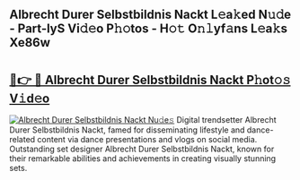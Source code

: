 ## Albrecht Durer Selbstbildnis Nackt L𝚎a𝚔ed N𝚞𝚍e - Part-lyS Vi𝚍𝚎o P𝚑𝚘tos - H𝚘𝚝 O𝚗𝚕yf𝚊ns L𝚎a𝚔s Xe86w

# <h2><a href="http://kfe8h5n.oniu.top/?m=Albrecht+Durer+Selbstbildnis+Nackt">🔗👉 🔴 Albrecht Durer Selbstbildnis Nackt P𝚑ot𝚘𝚜 V𝚒d𝚎o</a></h2>

[![Albrecht Durer Selbstbildnis Nackt Nu𝚍e𝚜](https://i.imgur.com/0qMVB7G.gif)](http://kfe8h5n.oniu.top/?m=Albrecht+Durer+Selbstbildnis+Nackt)
Digital trendsetter Albrecht Durer Selbstbildnis Nackt, famed for disseminating lifestyle and dance-related content via dance presentations and vlogs on social media. Outstanding set designer Albrecht Durer Selbstbildnis Nackt, known for their remarkable abilities and achievements in creating visually stunning sets.  

